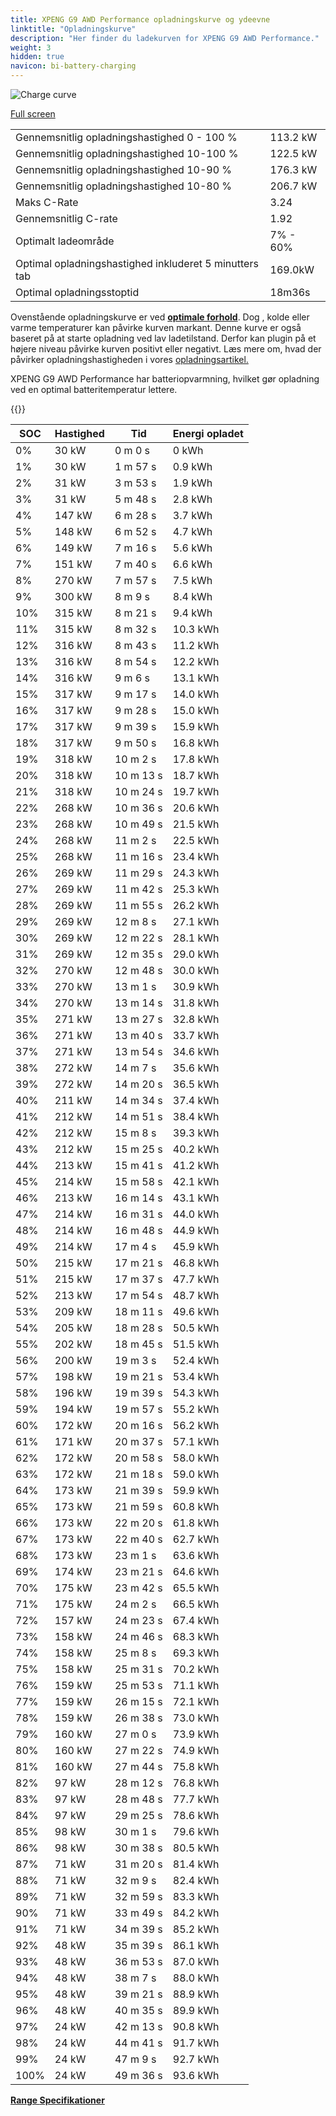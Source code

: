 ```yaml
---
title: XPENG G9 AWD Performance opladningskurve og ydeevne
linktitle: "Opladningskurve"
description: "Her finder du ladekurven for XPENG G9 AWD Performance."
weight: 3
hidden: true
navicon: bi-battery-charging
---
```

<!-- markdownlint-disable MD033 -->
<img src="../chargingcurve.svg" alt="Charge curve" class="img-fluid">

[Full screen](../chargingcurve.svg)


<table class="table table-striped border">
<tbody>
<tr>
<td>Gennemsnitlig opladningshastighed 0 - 100 %</td><td>113.2 kW</td>
</tr>
<tr>
<td>Gennemsnitlig opladningshastighed 10-100 %</td><td>122.5 kW</td>
</tr>
<tr>
<td>Gennemsnitlig opladningshastighed 10-90 %</td><td>176.3 kW</td>
</tr>
<tr>
<td>Gennemsnitlig opladningshastighed 10-80 %</td><td>206.7 kW</td>
</tr>
<tr>
<td>Maks C-Rate</td><td>3.24</td>
</tr>
<tr>
<td>Gennemsnitlig C-rate</td><td>1.92</td>
</tr>
<tr>
<td>Optimalt ladeområde</td><td>7% - 60%</td>
</tr>
<tr>
<td>Optimal opladningshastighed inkluderet 5 minutters tab</td><td>169.0kW</td>
</tr>
<tr>
<td>Optimal opladningsstoptid</td><td>18m36s</td>
</tr>
</tbody>
</table>


Ovenstående opladningskurve er ved **[optimale forhold](../../../../../technology/battery/charging/#temperature)**. Dog , kolde eller varme temperaturer kan påvirke kurven markant. Denne kurve er også baseret på at starte opladning ved lav ladetilstand. Derfor kan plugin på et højere niveau påvirke kurven positivt eller negativt. Læs mere om, hvad der påvirker opladningshastigheden i vores [opladningsartikel.](../../../../../technology/battery/charging/)


XPENG G9 AWD Performance har batteriopvarmning, hvilket gør opladning ved en optimal batteritemperatur lettere.


{{<evkxdisplayaddarticle />}}
<table class="table table-striped border">
<thead>
<tr><th>SOC</th><th>Hastighed</th><th>Tid</th><th>Energi opladet</th></tr>
</thead>
<tbody>
<tr>
<td>0%</td><td>30 kW</td><td> 0 m 0 s </td><td>0 kWh </td>
</tr>
<tr>
<td>1%</td><td>30 kW</td><td> 1 m 57 s </td><td>0.9 kWh </td>
</tr>
<tr>
<td>2%</td><td>31 kW</td><td> 3 m 53 s </td><td>1.9 kWh </td>
</tr>
<tr>
<td>3%</td><td>31 kW</td><td> 5 m 48 s </td><td>2.8 kWh </td>
</tr>
<tr>
<td>4%</td><td>147 kW</td><td> 6 m 28 s </td><td>3.7 kWh </td>
</tr>
<tr>
<td>5%</td><td>148 kW</td><td> 6 m 52 s </td><td>4.7 kWh </td>
</tr>
<tr>
<td>6%</td><td>149 kW</td><td> 7 m 16 s </td><td>5.6 kWh </td>
</tr>
<tr>
<td>7%</td><td>151 kW</td><td> 7 m 40 s </td><td>6.6 kWh </td>
</tr>
<tr>
<td>8%</td><td>270 kW</td><td> 7 m 57 s </td><td>7.5 kWh </td>
</tr>
<tr>
<td>9%</td><td>300 kW</td><td> 8 m 9 s </td><td>8.4 kWh </td>
</tr>
<tr>
<td>10%</td><td>315 kW</td><td> 8 m 21 s </td><td>9.4 kWh </td>
</tr>
<tr>
<td>11%</td><td>315 kW</td><td> 8 m 32 s </td><td>10.3 kWh </td>
</tr>
<tr>
<td>12%</td><td>316 kW</td><td> 8 m 43 s </td><td>11.2 kWh </td>
</tr>
<tr>
<td>13%</td><td>316 kW</td><td> 8 m 54 s </td><td>12.2 kWh </td>
</tr>
<tr>
<td>14%</td><td>316 kW</td><td> 9 m 6 s </td><td>13.1 kWh </td>
</tr>
<tr>
<td>15%</td><td>317 kW</td><td> 9 m 17 s </td><td>14.0 kWh </td>
</tr>
<tr>
<td>16%</td><td>317 kW</td><td> 9 m 28 s </td><td>15.0 kWh </td>
</tr>
<tr>
<td>17%</td><td>317 kW</td><td> 9 m 39 s </td><td>15.9 kWh </td>
</tr>
<tr>
<td>18%</td><td>317 kW</td><td> 9 m 50 s </td><td>16.8 kWh </td>
</tr>
<tr>
<td>19%</td><td>318 kW</td><td> 10 m 2 s </td><td>17.8 kWh </td>
</tr>
<tr>
<td>20%</td><td>318 kW</td><td> 10 m 13 s </td><td>18.7 kWh </td>
</tr>
<tr>
<td>21%</td><td>318 kW</td><td> 10 m 24 s </td><td>19.7 kWh </td>
</tr>
<tr>
<td>22%</td><td>268 kW</td><td> 10 m 36 s </td><td>20.6 kWh </td>
</tr>
<tr>
<td>23%</td><td>268 kW</td><td> 10 m 49 s </td><td>21.5 kWh </td>
</tr>
<tr>
<td>24%</td><td>268 kW</td><td> 11 m 2 s </td><td>22.5 kWh </td>
</tr>
<tr>
<td>25%</td><td>268 kW</td><td> 11 m 16 s </td><td>23.4 kWh </td>
</tr>
<tr>
<td>26%</td><td>269 kW</td><td> 11 m 29 s </td><td>24.3 kWh </td>
</tr>
<tr>
<td>27%</td><td>269 kW</td><td> 11 m 42 s </td><td>25.3 kWh </td>
</tr>
<tr>
<td>28%</td><td>269 kW</td><td> 11 m 55 s </td><td>26.2 kWh </td>
</tr>
<tr>
<td>29%</td><td>269 kW</td><td> 12 m 8 s </td><td>27.1 kWh </td>
</tr>
<tr>
<td>30%</td><td>269 kW</td><td> 12 m 22 s </td><td>28.1 kWh </td>
</tr>
<tr>
<td>31%</td><td>269 kW</td><td> 12 m 35 s </td><td>29.0 kWh </td>
</tr>
<tr>
<td>32%</td><td>270 kW</td><td> 12 m 48 s </td><td>30.0 kWh </td>
</tr>
<tr>
<td>33%</td><td>270 kW</td><td> 13 m 1 s </td><td>30.9 kWh </td>
</tr>
<tr>
<td>34%</td><td>270 kW</td><td> 13 m 14 s </td><td>31.8 kWh </td>
</tr>
<tr>
<td>35%</td><td>271 kW</td><td> 13 m 27 s </td><td>32.8 kWh </td>
</tr>
<tr>
<td>36%</td><td>271 kW</td><td> 13 m 40 s </td><td>33.7 kWh </td>
</tr>
<tr>
<td>37%</td><td>271 kW</td><td> 13 m 54 s </td><td>34.6 kWh </td>
</tr>
<tr>
<td>38%</td><td>272 kW</td><td> 14 m 7 s </td><td>35.6 kWh </td>
</tr>
<tr>
<td>39%</td><td>272 kW</td><td> 14 m 20 s </td><td>36.5 kWh </td>
</tr>
<tr>
<td>40%</td><td>211 kW</td><td> 14 m 34 s </td><td>37.4 kWh </td>
</tr>
<tr>
<td>41%</td><td>212 kW</td><td> 14 m 51 s </td><td>38.4 kWh </td>
</tr>
<tr>
<td>42%</td><td>212 kW</td><td> 15 m 8 s </td><td>39.3 kWh </td>
</tr>
<tr>
<td>43%</td><td>212 kW</td><td> 15 m 25 s </td><td>40.2 kWh </td>
</tr>
<tr>
<td>44%</td><td>213 kW</td><td> 15 m 41 s </td><td>41.2 kWh </td>
</tr>
<tr>
<td>45%</td><td>214 kW</td><td> 15 m 58 s </td><td>42.1 kWh </td>
</tr>
<tr>
<td>46%</td><td>213 kW</td><td> 16 m 14 s </td><td>43.1 kWh </td>
</tr>
<tr>
<td>47%</td><td>214 kW</td><td> 16 m 31 s </td><td>44.0 kWh </td>
</tr>
<tr>
<td>48%</td><td>214 kW</td><td> 16 m 48 s </td><td>44.9 kWh </td>
</tr>
<tr>
<td>49%</td><td>214 kW</td><td> 17 m 4 s </td><td>45.9 kWh </td>
</tr>
<tr>
<td>50%</td><td>215 kW</td><td> 17 m 21 s </td><td>46.8 kWh </td>
</tr>
<tr>
<td>51%</td><td>215 kW</td><td> 17 m 37 s </td><td>47.7 kWh </td>
</tr>
<tr>
<td>52%</td><td>213 kW</td><td> 17 m 54 s </td><td>48.7 kWh </td>
</tr>
<tr>
<td>53%</td><td>209 kW</td><td> 18 m 11 s </td><td>49.6 kWh </td>
</tr>
<tr>
<td>54%</td><td>205 kW</td><td> 18 m 28 s </td><td>50.5 kWh </td>
</tr>
<tr>
<td>55%</td><td>202 kW</td><td> 18 m 45 s </td><td>51.5 kWh </td>
</tr>
<tr>
<td>56%</td><td>200 kW</td><td> 19 m 3 s </td><td>52.4 kWh </td>
</tr>
<tr>
<td>57%</td><td>198 kW</td><td> 19 m 21 s </td><td>53.4 kWh </td>
</tr>
<tr>
<td>58%</td><td>196 kW</td><td> 19 m 39 s </td><td>54.3 kWh </td>
</tr>
<tr>
<td>59%</td><td>194 kW</td><td> 19 m 57 s </td><td>55.2 kWh </td>
</tr>
<tr>
<td>60%</td><td>172 kW</td><td> 20 m 16 s </td><td>56.2 kWh </td>
</tr>
<tr>
<td>61%</td><td>171 kW</td><td> 20 m 37 s </td><td>57.1 kWh </td>
</tr>
<tr>
<td>62%</td><td>172 kW</td><td> 20 m 58 s </td><td>58.0 kWh </td>
</tr>
<tr>
<td>63%</td><td>172 kW</td><td> 21 m 18 s </td><td>59.0 kWh </td>
</tr>
<tr>
<td>64%</td><td>173 kW</td><td> 21 m 39 s </td><td>59.9 kWh </td>
</tr>
<tr>
<td>65%</td><td>173 kW</td><td> 21 m 59 s </td><td>60.8 kWh </td>
</tr>
<tr>
<td>66%</td><td>173 kW</td><td> 22 m 20 s </td><td>61.8 kWh </td>
</tr>
<tr>
<td>67%</td><td>173 kW</td><td> 22 m 40 s </td><td>62.7 kWh </td>
</tr>
<tr>
<td>68%</td><td>173 kW</td><td> 23 m 1 s </td><td>63.6 kWh </td>
</tr>
<tr>
<td>69%</td><td>174 kW</td><td> 23 m 21 s </td><td>64.6 kWh </td>
</tr>
<tr>
<td>70%</td><td>175 kW</td><td> 23 m 42 s </td><td>65.5 kWh </td>
</tr>
<tr>
<td>71%</td><td>175 kW</td><td> 24 m 2 s </td><td>66.5 kWh </td>
</tr>
<tr>
<td>72%</td><td>157 kW</td><td> 24 m 23 s </td><td>67.4 kWh </td>
</tr>
<tr>
<td>73%</td><td>158 kW</td><td> 24 m 46 s </td><td>68.3 kWh </td>
</tr>
<tr>
<td>74%</td><td>158 kW</td><td> 25 m 8 s </td><td>69.3 kWh </td>
</tr>
<tr>
<td>75%</td><td>158 kW</td><td> 25 m 31 s </td><td>70.2 kWh </td>
</tr>
<tr>
<td>76%</td><td>159 kW</td><td> 25 m 53 s </td><td>71.1 kWh </td>
</tr>
<tr>
<td>77%</td><td>159 kW</td><td> 26 m 15 s </td><td>72.1 kWh </td>
</tr>
<tr>
<td>78%</td><td>159 kW</td><td> 26 m 38 s </td><td>73.0 kWh </td>
</tr>
<tr>
<td>79%</td><td>160 kW</td><td> 27 m 0 s </td><td>73.9 kWh </td>
</tr>
<tr>
<td>80%</td><td>160 kW</td><td> 27 m 22 s </td><td>74.9 kWh </td>
</tr>
<tr>
<td>81%</td><td>160 kW</td><td> 27 m 44 s </td><td>75.8 kWh </td>
</tr>
<tr>
<td>82%</td><td>97 kW</td><td> 28 m 12 s </td><td>76.8 kWh </td>
</tr>
<tr>
<td>83%</td><td>97 kW</td><td> 28 m 48 s </td><td>77.7 kWh </td>
</tr>
<tr>
<td>84%</td><td>97 kW</td><td> 29 m 25 s </td><td>78.6 kWh </td>
</tr>
<tr>
<td>85%</td><td>98 kW</td><td> 30 m 1 s </td><td>79.6 kWh </td>
</tr>
<tr>
<td>86%</td><td>98 kW</td><td> 30 m 38 s </td><td>80.5 kWh </td>
</tr>
<tr>
<td>87%</td><td>71 kW</td><td> 31 m 20 s </td><td>81.4 kWh </td>
</tr>
<tr>
<td>88%</td><td>71 kW</td><td> 32 m 9 s </td><td>82.4 kWh </td>
</tr>
<tr>
<td>89%</td><td>71 kW</td><td> 32 m 59 s </td><td>83.3 kWh </td>
</tr>
<tr>
<td>90%</td><td>71 kW</td><td> 33 m 49 s </td><td>84.2 kWh </td>
</tr>
<tr>
<td>91%</td><td>71 kW</td><td> 34 m 39 s </td><td>85.2 kWh </td>
</tr>
<tr>
<td>92%</td><td>48 kW</td><td> 35 m 39 s </td><td>86.1 kWh </td>
</tr>
<tr>
<td>93%</td><td>48 kW</td><td> 36 m 53 s </td><td>87.0 kWh </td>
</tr>
<tr>
<td>94%</td><td>48 kW</td><td> 38 m 7 s </td><td>88.0 kWh </td>
</tr>
<tr>
<td>95%</td><td>48 kW</td><td> 39 m 21 s </td><td>88.9 kWh </td>
</tr>
<tr>
<td>96%</td><td>48 kW</td><td> 40 m 35 s </td><td>89.9 kWh </td>
</tr>
<tr>
<td>97%</td><td>24 kW</td><td> 42 m 13 s </td><td>90.8 kWh </td>
</tr>
<tr>
<td>98%</td><td>24 kW</td><td> 44 m 41 s </td><td>91.7 kWh </td>
</tr>
<tr>
<td>99%</td><td>24 kW</td><td> 47 m 9 s </td><td>92.7 kWh </td>
</tr>
<tr>
<td>100%</td><td>24 kW</td><td> 49 m 36 s </td><td>93.6 kWh </td>
</tr>
</tbody>
</table>

<div class="mt-3 mb-3">
<a href="../rangeandconsumption/" class="text-decoration-none text-black">
<strong><i class="bi-arrow-left"></i> Range </strong>
</a>
<a href="../specifications/" class="text-decoration-none text-black float-end">
<strong>Specifikationer <i class="bi-arrow-right"></i></strong>
</a>
</div>

